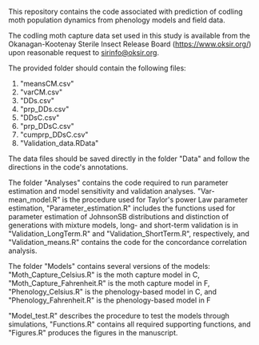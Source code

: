 This repository contains the code associated with prediction of codling moth population dynamics from phenology models and field data.

The codling moth capture data set used in this study is available from the Okanagan-Kootenay Sterile Insect Release Board (https://www.oksir.org/) upon reasonable request to sirinfo@oksir.org.

The provided folder should contain the following files:

1. "meansCM.csv"
2. "varCM.csv"
3. "DDs.csv"
4. "prp_DDs.csv"
5. "DDsC.csv"
6. "prp_DDsC.csv"
7. "cumprp_DDsC.csv"
8. "Validation_data.RData"

The data files should be saved directly in the folder "Data" and follow the directions in the code's annotations.

The folder "Analyses" contains the code required to run parameter estimation and model sensitivity and validation analyses. "Var-mean_model.R" is the procedure used for Taylor's power Law parameter estimation, "Parameter_estimation.R" includes the functions used for parameter estimation of JohnsonSB distributions and distinction of generations with mixture models, long- and short-term validation is in "Validation_LongTerm.R" and "Validation_ShortTerm.R", respectively, and "Validation_means.R" contains the code for the concordance correlation analysis.

The folder "Models" contains several versions of the models: "Moth_Capture_Celsius.R" is the moth capture model in C, "Moth_Capture_Fahrenheit.R" is the moth capture model in F, "Phenology_Celsius.R" is the phenology-based model in C, and "Phenology_Fahrenheit.R" is the phenology-based model in F

"Model_test.R" describes the procedure to test the models through simulations, "Functions.R" contains all required supporting functions, and "Figures.R" produces the figures in the manuscript.